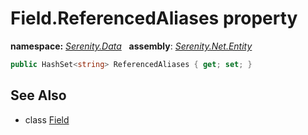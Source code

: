 # Field.ReferencedAliases property
**namespace:** *[Serenity.Data](../../README.md#serenity.data-namespace)*   **assembly**: *[Serenity.Net.Entity](../../README.md)*

```csharp
public HashSet<string> ReferencedAliases { get; set; }
```

## See Also

* class [Field](../Field.md)